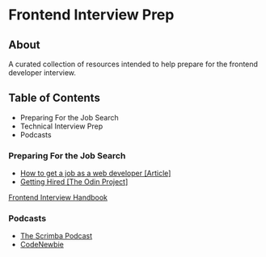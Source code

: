 # Frontend Interview Prep

## About
A curated collection of resources intended to help prepare for the frontend developer interview. 

## Table of Contents
- Preparing For the Job Search
- Technical Interview Prep
- Podcasts 

### Preparing For the Job Search
- [How to get a job as a web developer [Article]](http://web.archive.org/web/20160925155912/http://www.happybearsoftware.com/how-to-get-a-programmer-job.html)
- [Getting Hired [The Odin Project]](https://www.theodinproject.com/paths/full-stack-javascript/courses/getting-hired)

[Frontend Interview Handbook](https://frontendinterviewhandbook.com/)

### Podcasts
- [The Scrimba Podcast](https://open.spotify.com/show/1oJamVudy2v3oSJTejUyus)
- [CodeNewbie](https://www.codenewbie.org/podcast)
